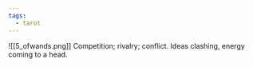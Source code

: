 ```yaml
---
tags:
  - tarot
---
```

![[5_ofwands.png]]
Competition; rivalry; conflict. Ideas clashing, energy coming to a head.